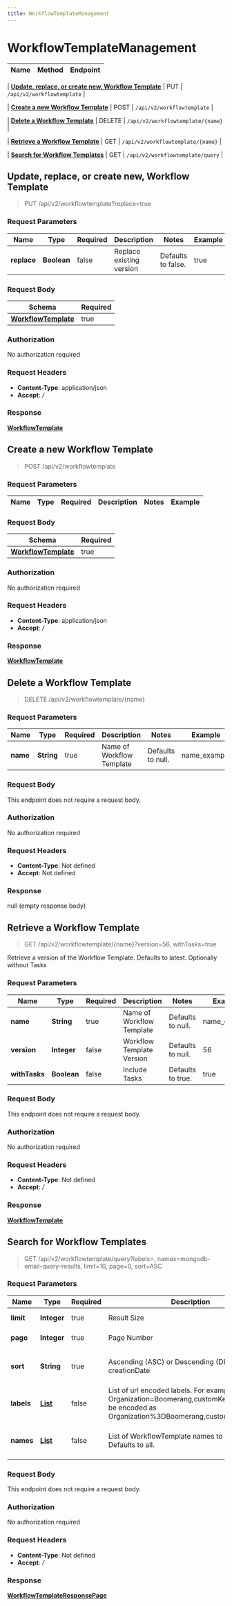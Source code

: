 ```yaml
---
title: WorkflowTemplateManagement
---
```


# WorkflowTemplateManagement



| Name | Method | Endpoint |
|------------- | ------------- | -------------|

| [**Update, replace, or create new, Workflow Template**](#apply) | PUT | `/api/v2/workflowtemplate` |

| [**Create a new Workflow Template**](#create) | POST | `/api/v2/workflowtemplate` |

| [**Delete a Workflow Template**](#deleteWorkflow) | DELETE | `/api/v2/workflowtemplate/{name}` |

| [**Retrieve a Workflow Template**](#get) | GET | `/api/v2/workflowtemplate/{name}` |

| [**Search for Workflow Templates**](#query) | GET | `/api/v2/workflowtemplate/query` |


<a name="apply"></a>
## **Update, replace, or create new, Workflow Template**

> PUT /api/v2/workflowtemplate?replace=true


### Request Parameters


| Name | Type | Required | Description | Notes | Example |
| ---- | ---- | -------- | ----------- | --- |---|
| **replace** | **Boolean** | false | Replace existing version | Defaults to false. | true

### Request Body
| Schema | Required | 
| ------ | --- | 
| [**WorkflowTemplate**](../Models/WorkflowTemplate.md) | true |


### Authorization

No authorization required

### Request Headers

- **Content-Type**: application/json
- **Accept**: */*

### Response

[**WorkflowTemplate**](../Models/WorkflowTemplate.md)

<a name="create"></a>
## **Create a new Workflow Template**

> POST /api/v2/workflowtemplate


### Request Parameters


| Name | Type | Required | Description | Notes | Example |
| ---- | ---- | -------- | ----------- | --- |---|

### Request Body
| Schema | Required | 
| ------ | --- | 
| [**WorkflowTemplate**](../Models/WorkflowTemplate.md) | true |


### Authorization

No authorization required

### Request Headers

- **Content-Type**: application/json
- **Accept**: */*

### Response

[**WorkflowTemplate**](../Models/WorkflowTemplate.md)

<a name="deleteWorkflow"></a>
## **Delete a Workflow Template**

> DELETE /api/v2/workflowtemplate/{name}


### Request Parameters


| Name | Type | Required | Description | Notes | Example |
| ---- | ---- | -------- | ----------- | --- |---|
| **name** | **String** | true | Name of Workflow Template | Defaults to null. | name_example

### Request Body
This endpoint does not require a request body.

### Authorization

No authorization required

### Request Headers

- **Content-Type**: Not defined
- **Accept**: Not defined

### Response

null (empty response body)

<a name="get"></a>
## **Retrieve a Workflow Template**

> GET /api/v2/workflowtemplate/{name}?version=56, withTasks=true

Retrieve a version of the Workflow Template. Defaults to latest. Optionally without Tasks

### Request Parameters


| Name | Type | Required | Description | Notes | Example |
| ---- | ---- | -------- | ----------- | --- |---|
| **name** | **String** | true | Name of Workflow Template | Defaults to null. | name_example
| **version** | **Integer** | false | Workflow Template Version | Defaults to null. | 56
| **withTasks** | **Boolean** | false | Include Tasks | Defaults to true. | true

### Request Body
This endpoint does not require a request body.

### Authorization

No authorization required

### Request Headers

- **Content-Type**: Not defined
- **Accept**: */*

### Response

[**WorkflowTemplate**](../Models/WorkflowTemplate.md)

<a name="query"></a>
## **Search for Workflow Templates**

> GET /api/v2/workflowtemplate/query?labels=, names=mongodb-email-query-results, limit=10, page=0, sort=ASC


### Request Parameters


| Name | Type | Required | Description | Notes | Example |
| ---- | ---- | -------- | ----------- | --- |---|
| **limit** | **Integer** | true | Result Size | Defaults to null. | 10
| **page** | **Integer** | true | Page Number | Defaults to null. | 0
| **sort** | **String** | true | Ascending (ASC) or Descending (DESC) sort on creationDate | Defaults to Optional[ASC]. Enum: [ASC, DESC] | ASC
| **labels** | [**List**](../Models/String.md) | false | List of url encoded labels. For example Organization&#x3D;Boomerang,customKey&#x3D;test would be encoded as Organization%3DBoomerang,customKey%3Dtest) | Defaults to null. | 
| **names** | [**List**](../Models/String.md) | false | List of WorkflowTemplate names to filter for. Defaults to all. | Defaults to null. | mongodb-email-query-results

### Request Body
This endpoint does not require a request body.

### Authorization

No authorization required

### Request Headers

- **Content-Type**: Not defined
- **Accept**: */*

### Response

[**WorkflowTemplateResponsePage**](../Models/WorkflowTemplateResponsePage.md)

